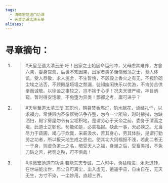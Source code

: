 ```yaml
---
tags:
  - 清微宏范道门功课
  - 天皇至道太清玉册
aliases:
---
```


# 寻章摘句：

1.  > #天皇至道太清玉册 吁！出家之士始因命运刑冲，父母虑其难养，方舍六亲，委身宫观，后世不知因果，出家者类多慵惰傲荡之士，食人体饥，受人恭敬，求人施舍，不生暂愧，不顾殿上香火之有无，不视阶砌尘埃之洁否，不顾殿屋垣墙之颓漏，徒知幽闲快乐以优游，不肯劳苦供奉而诚敬。以徐谧之事较之，岂不揣于心乎！况夫天律严峻，神目炳窥，暂时得安饱暖，不兔堕为异类！酆都之考，庸可进乎？

 
1.  > #天皇至道太清玉册 其职也，朝暮焚香燃灯，酌水献花，诵经礼忏，以求福力，常使殿内圣像器物洁争齐整，勿令一尘所染，时时拂拭，勿缺洒扫，殿宇房屋勿令有尘垢积地，是谓劳心于天帝之前，委身于清高之境，此道士之职也。苟能如是，必蒙福报。缺此一事，天必殃之。尤当尽力于蔬圃，竭心于炊爨，采薪汲水，苦其身心，劳其体肤，是谓打勤劳之功者，所以报天地生成之恩也。使其功大则福报不浅，若此二者无一于身，则虚负道士之名，暗受天人之福，身谢之后，受畜类报，不免刀砧之苦，拷罚之殃，可不俱哉！

 
1.  > #清微宏范道门功课  若能矢志专诚，二六时中，勇猛精进，永无退转，在世端能出世，居尘自可离尘，出入虚无，逍遥宇宙，自由自在，无灭无生，方寸不染，一尘妙用，直超三界。



 



